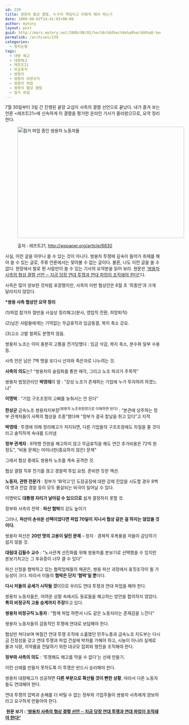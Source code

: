 ```yaml
---
id: 239
title: 쌍용차 협상 결렬, 누구의 책임이고 어떻게 해야 하는가
date: 2009-08-02T14:41:03+00:00
author: mytory
layout: post
guid: http://marx.mytory.net/2009/08/02/%ec%8c%8d%ec%9a%a9%ec%b0%a8-%ed%98%91%ec%83%81-%ea%b2%b0%eb%a0%ac-%eb%88%84%ea%b5%ac%ec%9d%98-%ec%b1%85%ec%9e%84%ec%9d%b4%ea%b3%a0-%ec%96%b4%eb%96%bb%ea%b2%8c-%ed%95%b4%ec%95%bc-%ed%95%98%eb%8a%94/
permalink: /archives/239
categories:
  - 정치논평
tags:
  - 대량 해고
  - 대량해고
  - 레프트21
  - 무급휴직
  - 쌍용차
  - 쌍용차 비정규직
  - 쌍용차 파업
  - 쌍용차 협상 결렬
  - 점거 파업
---
```

7월 30일부터 3일 간 진행된 끝장 교섭이 사측의 결렬 선언으로 끝났다. 내가 즐겨 보는 언론 &lt;레프트21&gt;에 신속하게 이 결렬을 평가한 온라인 기사가 올라왔으므로, 요약 정리한다.<figure style="width: 540px" class="wp-caption aligncenter">

<img src="http://marx.mytory.net/wp-content/uploads/1/cfile22.uf.114621184A75A5464E2AA5.jpg" width="540" height="360" alt="점거 파업 중인 쌍용차 노동자들" filename="cfile22.uf.114621184A75A5464E2AA5.jpg" filemime="" /><figcaption class="wp-caption-text">출처 : 레프트21, http://wspaper.org/article/6830</figcaption></figure> 

사실, 이런 글을 아무나 쓸 수 있는 것이 아니다. 쌍용차 투쟁에 깊숙이 들어가 취재를 해야 쓸 수 있는 글로, 주류 언론에서는 찾아볼 수 없는 글이다. 물론, 나도 이런 글을 쓸 수 없다. 현장에서 발로 뛴 사람만이 쓸 수 있는 기사의 요약본을 읽어 보라. 원문은 <a target="_blank" href="http://wspaper.org/article/6851">&#8216;쌍용차 사측의 협상 결렬 선언 ─ 지금 당장 연대 투쟁과 연대 파업이 조직돼야 한다!&#8217;</a>다.

<div class="gray-textbox">
  <p>
    사측은 많이 양보한 것처럼 포장했지만, 사측의 이번 협상안은 6월 초 &#8216;최종안&#8217;과 크게 달라지지 않았다.
  </p>
  
  <p>
    <strong>*쌍용 사측 협상안 요약 정리</strong>
  </p>
  
  <p>
    (1)파업 참가자 절반을 사실상 정리해고(분사, 영업직 전환, 희망퇴직)
  </p>
  
  <p>
    (2)남은 사람들에게는 기약없는 무급휴직과 임금동결, 복지 축소 강요.
  </p>
  
  <p>
    (3)고소 고발 철회도 분명치 않음.
  </p>
  
  <p>
    쌍용차 노조는 이미 충분히 고통을 전가당했다 : 임금 삭감, 복지 축소, 분수화 일부 수용 등.
  </p>
  
  <p>
    사측 안은 남은 7백 명을 또다시 산자와 죽은자로 나누려는 것.
  </p>
  
  <p>
    <strong>사측의 의도</strong>는? “쌍용차의 슬림화를 통한 매각, 그리고 노조 파괴가 주목적”
  </p>
  
  <p>
    쌍용차 법정관리인 <strong>박영태</strong>의 말 : “강성 노조가 존재하는 기업에 누가 투자하려 하겠느냐”
  </p>
  
  <p>
    <strong>이명박</strong> : “기업 구조조정의 고삐를 늦춰서는 안 된다”
  </p>
  
  <p>
    <strong>한상균</strong> 금속노조&nbsp;쌍용차지부장<sup>(쌍용차 노조위원장으로 이해하면 된다)</sup> : “본관에 상주하는 정부 관계자들이 사쪽의 협상을 조종”했다며 “정부가 결국 칼날을 쥐고 있다”고 지적
  </p>
  
  <p>
    <strong>박영태</strong> : 투쟁에 의해 정리해고가 저지되면, 다른 기업들의 구조조정에도 차질을 줄 것이라고 솔직하게 속내를 드러냄
  </p>
  
  <p>
    <strong>정부 관계자</strong> : 976명 전원을 해고하지 않고 무급휴직을 해도 연간 추가비용은 72억 원 정도”, “비용 문제는 마이너한(중요하지 않은) 문제”
  </p>
  
  <p>
    그래서 협상 중에도 쌍용차 노조를 계속 공격한 것.
  </p>
  
  <p>
    협상 결렬 직후 전기를 끊고 경찰력 투입 요청. 준비한 듯한 액션.
  </p>
  
  <p>
    <strong>노동자, 관련 전문가</strong> : 정부가 ‘화약고’인 도장공장에 대한 강제 진압을 시도할 경우 8백여 명과 진압 경찰 등이 모두 몰살되는 비극이 일어날 수 있다.
  </p>
  
  <p>
    이명박도 <strong>대통령 자리가 날아갈 수 있으므로</strong> 쉽게 결정하지 못할 것.
  </p>
  
  <p>
    정부와 사측의 전략 : <strong>파산 협박</strong>의 강도 높이기
  </p>
  
  <p>
    그러나, <strong>파산이 손쉬운 선택이었다면 파업 70일이 지나서 협상 같은 걸 하지는 않았을 것이다.</strong>
  </p>
  
  <p>
    쌍용차 파산은 <strong>20만 명의 고용이 달린 문제</strong> &#8211; 정치ㆍ경제적 후폭풍을 저들이 감당하기 쉽지 않을 것.
  </p>
  
  <p>
    <strong>대림대 김필수 교수</strong> : “노사관계 선진화를 위해 쌍용차를 본보기로 선택했을 수 있지만 본보기치고는 그 후유증이 너무 클 수 있다”
  </p>
  
  <p>
    파산 신청을 협박하고 있는 협력업체들의 채권은, 쌍용 파산 과정에서 휴짓조각이 될 가능성이 크다. 따라서 이들의 <strong>협박은 단지 ‘협박’일 뿐</strong>이다.
  </p>
  
  <p>
    <strong>다시 저들의 공세가 시작될 것</strong>이므로 우리도 연대 투쟁과 연대 파업을 해야 한다.
  </p>
  
  <p>
    쌍용차 노동자들은, 어려운 상황 속에서도 동료들을 해고하는 방안을 합의하지 않았다. <strong>특히 비정규직 고용 승계까지 주장</strong>하고 있다.
  </p>
  
  <p>
    <strong>쌍용차 비정규직 노동자</strong> : “함께 파업 하면서 나도 같은 노동자라는 존재감을 느낀다”
  </p>
  
  <p>
    쌍용차 노동자들의 감동적인 투쟁에 연대로 보답해야 한다.
  </p>
  
  <p>
    협상만 쳐다보며 며칠간 연대 투쟁 조직에 소홀했던 민주노총과 금속노조 지도부는 다시금 진정성을 갖고 연대 투쟁과 파업 건설에 박차를 가해야 하고, 시늉이 아니라 실제로 물과 식량, 의약품을 전달하기 위한 대규모 집회와 행진을 조직해야 한다.
  </p>
  
  <p>
    <strong>정부와 사측의 의도</strong> : ‘투쟁해도 해고를 막을 수 없다’는 선례 만들기.
  </p>
  
  <p>
    이런&nbsp;선례를 만들지 못하도록 이 투쟁은 반드시 승리해야 한다.
  </p>
  
  <p>
    쌍용차 대량해고가 성공하면 <strong>다른 부문으로 확산될 것이 뻔한 상황</strong>, 따라서 다른 노동자들도 연대해야 한다.
  </p>
  
  <p>
    연대 투쟁의 압박과 손해를 더 버틸 수 없는 정부와 기업주들이 쌍용차 사측에게 양보하라고 요구하게 만들어야 한다.
  </p>
</div>

**&nbsp;원문 보기 :&nbsp;**<a target="_blank" href="http://wspaper.org/article/6851"><strong>&#8216;쌍용차 사측의 협상 결렬 선언 ─ 지금 당장 연대 투쟁과 연대 파업이 조직돼야 한다!&#8217;</strong></a>
